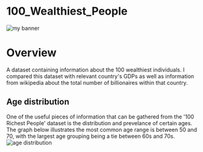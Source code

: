 # 100_Wealthiest_People
<img src='https://user-images.githubusercontent.com/47340620/202580305-e7137a1b-e280-42b6-a99a-6ebde735be1d.jpg' alt='my
banner'>
<h1><b>Overview</b></h1>
<p>A dataset containing information about the 100 wealthiest individuals. I compared this dataset with relevant country's 
GDPs as well as information from wikipedia about the total number of billionaires within that country.</p>

<h2><b>Age distribution</b></h2>
One of the useful pieces of information that can be gathered from the '100 Richest People' dataset is the distribution and prevelance of certain ages. The graph below illustrates the most common age range is between 50 and 70, with the largest age grouping being a tie between 60s and 70s. 
<img src='https://user-images.githubusercontent.com/47340620/202586313-ae8a3c98-a1c5-4281-b991-f5ab65e932d3.png' alt='age distribution'>
